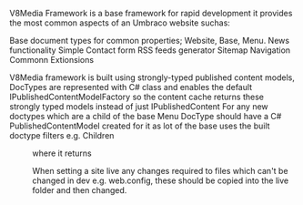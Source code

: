 V8Media Framework is a base framework for rapid development it provides the most common aspects of an Umbraco website suchas:
 
Base document types for common properties; Website, Base, Menu.
News functionality
Simple Contact form
RSS feeds generator
Sitemap
Navigation
Commonn Extionsions
 
V8Media framework is built using strongly-typed published content models, DocTypes are represented with C# class and enables the default IPublishedContentModelFactory so the content cache returns these strongly typed models instead of just IPublishedContent
For any new doctypes which are a child of the base Menu DocType should have a C# PublishedContentModel created for it as lot of the base uses the built doctype filters e.g. Children<Menu> where it returns 

When setting a site live any changes required to files which can't be changed in dev e.g. web.config, these should be copied into the live folder and then changed.